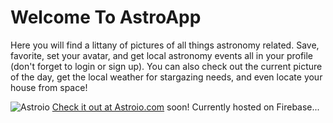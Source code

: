 # Welcome To AstroApp

Here you will find a littany of pictures of all things astronomy related. Save, favorite, set your avatar, and get local astronomy events all in your profile (don't forget to login or sign up). You can also check out the current picture of the day, get the local weather for stargazing needs, and even locate your house from space!

![Astroio](img/astrio.jpg?raw=true "Astro Io")
[Check it out at Astroio.com](http://astroio.com) soon! Currently hosted on Firebase... 
